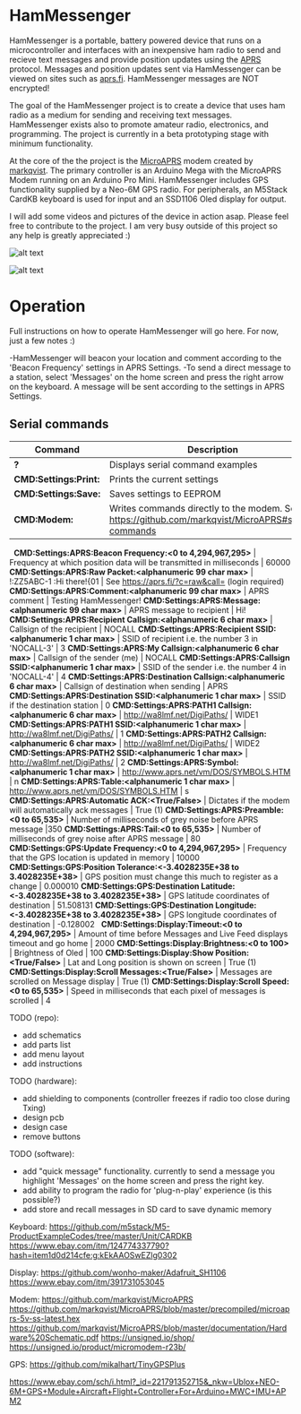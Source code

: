 # HamMessenger

HamMessenger is a portable, battery powered device that runs on a microcontroller and interfaces with an inexpensive ham radio to send and recieve text messages and provide position updates using the [APRS](http://www.aprs.org/doc/APRS101.PDF) protocol. Messages and position updates sent via HamMessenger can be viewed on sites such as [aprs.fi](https://aprs.fi). HamMessenger messages are NOT encrypted!

The goal of the HamMessenger project is to create a device that uses ham radio as a medium for sending and receiving text messages. HamMessenger exists also to promote amateur radio, electronics, and programming. The project is currently in a beta prototyping stage with minimum functionality. 

At the core of the the project is the [MicroAPRS](https://github.com/markqvist/MicroAPRS) modem created by [markqvist](https://github.com/markqvist). The primary controller is an Arduino Mega with the MicroAPRS Modem running on an Arduino Pro Mini. HamMessenger includes GPS functionality supplied by a Neo-6M GPS radio. For peripherals, an M5Stack CardKB keyboard is used for input and an SSD1106 Oled display for output.

I will add some videos and pictures of the device in action asap. Please feel free to contribute to the project. I am very busy outside of this project so any help is greatly appreciated :)


![alt text](https://github.com/dalethomas81/HamMessenger/blob/master/Media/926EDB43-D454-4EA1-B1C2-569C25EFE7AD.jpeg)

![alt text](https://github.com/dalethomas81/HamMessenger/blob/master/Media/IMG_3982.jpeg)

# Operation

Full instructions on how to operate HamMessenger will go here. For now, just a few notes :)

-HamMessenger will beacon your location and comment according to the 'Beacon Frequency' settings in APRS Settings.
-To send a direct message to a station, select 'Messages' on the home screen and press the right arrow on the keyboard. A message will be sent according to the settings in APRS Settings.

## Serial commands

Command | Description | Example
--- | --- | :---
__?__ | Displays serial command examples
__CMD:Settings:Print:__ | Prints the current settings
__CMD:Settings:Save:__ | Saves settings to EEPROM
__CMD:Modem:__ | Writes commands directly to the modem. See https://github.com/markqvist/MicroAPRS#serial-commands | CMD:Modem:cNOCALL
&nbsp;
__CMD:Settings:APRS:Beacon Frequency:<0 to 4,294,967,295>__ | Frequency at which position data will be transmitted in milliseconds | 60000
__CMD:Settings:APRS:Raw Packet:<alphanumeric 99 char max>__ | !:ZZ5ABC-1 :Hi there!{01 | See https://aprs.fi/?c=raw&call= (login required)
__CMD:Settings:APRS:Comment:<alphanumeric 99 char max>__ | APRS comment | Testing HamMessenger!
__CMD:Settings:APRS:Message:<alphanumeric 99 char max>__ | APRS message to recipient | Hi!
__CMD:Settings:APRS:Recipient Callsign:<alphanumeric 6 char max>__ | Callsign of the recipient | NOCALL
__CMD:Settings:APRS:Recipient SSID:<alphanumeric 1 char max>__ | SSID of recipient i.e. the number 3 in 'NOCALL-3' | 3
__CMD:Settings:APRS:My Callsign:<alphanumeric 6 char max>__ | Callsign of the sender (me) | NOCALL
__CMD:Settings:APRS:Callsign SSID:<alphanumeric 1 char max>__ | SSID of the sender i.e. the number 4 in 'NOCALL-4' | 4
__CMD:Settings:APRS:Destination Callsign:<alphanumeric 6 char max>__ | Callsign of destination when sending | APRS
__CMD:Settings:APRS:Destination SSID:<alphanumeric 1 char max>__ | SSID if the destination station | 0
__CMD:Settings:APRS:PATH1 Callsign:<alphanumeric 6 char max>__ | http://wa8lmf.net/DigiPaths/ | WIDE1
__CMD:Settings:APRS:PATH1 SSID:<alphanumeric 1 char max>__ | http://wa8lmf.net/DigiPaths/ | 1
__CMD:Settings:APRS:PATH2 Callsign:<alphanumeric 6 char max>__ | http://wa8lmf.net/DigiPaths/ | WIDE2
__CMD:Settings:APRS:PATH2 SSID:<alphanumeric 1 char max>__ | http://wa8lmf.net/DigiPaths/ | 2
__CMD:Settings:APRS:Symbol:<alphanumeric 1 char max>__ | http://www.aprs.net/vm/DOS/SYMBOLS.HTM | n
__CMD:Settings:APRS:Table:<alphanumeric 1 char max>__ | http://www.aprs.net/vm/DOS/SYMBOLS.HTM | s
__CMD:Settings:APRS:Automatic ACK:<True/False>__ | Dictates if the modem will automatically ack messages | True (1)
__CMD:Settings:APRS:Preamble:<0 to 65,535>__ | Number of milliseconds of grey noise before APRS message |350
__CMD:Settings:APRS:Tail:<0 to 65,535>__ | Number of milliseconds of grey noise after APRS message | 80
&nbsp;
__CMD:Settings:GPS:Update Frequency:<0 to 4,294,967,295>__ | Frequency that the GPS location is updated in memory | 10000
__CMD:Settings:GPS:Position Tolerance:<-3.4028235E+38 to 3.4028235E+38>__ | GPS position must change this much to register as a change | 0.000010
__CMD:Settings:GPS:Destination Latitude:<-3.4028235E+38 to 3.4028235E+38>__ | GPS latitude coordinates of destination | 51.508131
__CMD:Settings:GPS:Destination Longitude:<-3.4028235E+38 to 3.4028235E+38>__ | GPS longitude coordinates of destination | -0.128002
&nbsp;
__CMD:Settings:Display:Timeout:<0 to 4,294,967,295>__ | Amount of time before Messages and Live Feed displays timeout and go home | 2000
__CMD:Settings:Display:Brightness:<0 to 100>__ | Brightness of Oled | 100
__CMD:Settings:Display:Show Position:<True/False>__ | Lat and Long position is shown on screen | True (1)
__CMD:Settings:Display:Scroll Messages:<True/False>__ | Messages are scrolled on Message display | True (1)
__CMD:Settings:Display:Scroll Speed:<0 to 65,535>__ | Speed in milliseconds that each pixel of messages is scrolled | 4

TODO (repo):
- add schematics
- add parts list
- add menu layout
- add instructions

TODO (hardware):
- add shielding to components (controller freezes if radio too close during Txing)
- design pcb
- design case
- remove buttons

TODO (software):
- add "quick message" functionality. currently to send a message you highlight 'Messages' on the home screen and press the right key.
- add ability to program the radio for 'plug-n-play' experience (is this possible?)
- add store and recall messages in SD card to save dynamic memory

Keyboard:
https://github.com/m5stack/M5-ProductExampleCodes/tree/master/Unit/CARDKB
https://www.ebay.com/itm/124774337790?hash=item1d0d214cfe:g:kEkAAOSwEZlg0302

Display:
https://github.com/wonho-maker/Adafruit_SH1106
https://www.ebay.com/itm/391731053045

Modem:
https://github.com/markqvist/MicroAPRS
https://github.com/markqvist/MicroAPRS/blob/master/precompiled/microaprs-5v-ss-latest.hex
https://github.com/markqvist/MicroAPRS/blob/master/documentation/Hardware%20Schematic.pdf
https://unsigned.io/shop/
https://unsigned.io/product/micromodem-r23b/

GPS:
https://github.com/mikalhart/TinyGPSPlus

https://www.ebay.com/sch/i.html?_id=221791352715&_nkw=Ublox+NEO-6M+GPS+Module+Aircraft+Flight+Controller+For+Arduino+MWC+IMU+APM2

